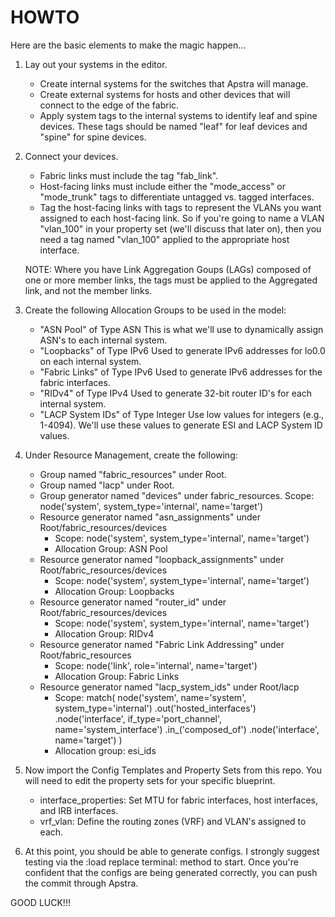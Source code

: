 # HOWTO
Here are the basic elements to make the magic happen...

1.  Lay out your systems in the editor.
    - Create internal systems for the switches that Apstra will manage.
    - Create external systems for hosts and other devices that will connect
      to the edge of the fabric.
    - Apply system tags to the internal systems to identify leaf and spine
      devices.  These tags should be named "leaf" for leaf devices and
      "spine" for spine devices.

2.  Connect your devices.
    - Fabric links must include the tag "fab_link".
    - Host-facing links must include either the "mode_access" or
      "mode_trunk" tags to differentiate untagged vs. tagged interfaces.
    - Tag the host-facing links with tags to represent the VLANs you
      want assigned to each host-facing link.  So if you're going to name
      a VLAN "vlan_100" in your property set (we'll discuss that later on),
      then you need a tag named "vlan_100" applied to the appropriate
      host interface.
    
    NOTE:  Where you have Link Aggregation Goups (LAGs) composed of one
           or more member links, the tags must be applied to the Aggregated
           link, and not the member links.

3.  Create the following Allocation Groups to be used in the model:
    - "ASN Pool" of Type ASN
        This is what we'll use to dynamically assign ASN's to each
        internal system.
    - "Loopbacks" of Type IPv6
        Used to generate IPv6 addresses for lo0.0 on each internal system.
    - "Fabric Links" of Type IPv6
        Used to generate IPv6 addresses for the fabric interfaces.
    - "RIDv4" of Type IPv4
        Used to generate 32-bit router ID's for each internal system.
    - "LACP System IDs" of Type Integer
        Use low values for integers (e.g., 1-4094).  We'll use these values
        to generate ESI and LACP System ID values.

4.  Under Resource Management, create the following:
    - Group named "fabric_resources" under Root.
    - Group named "lacp" under Root.
    - Group generator named "devices" under fabric_resources.
        Scope: node('system', system_type='internal', name='target')
    - Resource generator named "asn_assignments" under
      Root/fabric_resources/devices
        - Scope:  node('system', system_type='internal', name='target')
        - Allocation Group:  ASN Pool
    - Resource generator named "loopback_assignments" under
      Root/fabric_resources/devices
        - Scope:  node('system', system_type='internal', name='target')
        - Allocation Group:  Loopbacks
    - Resource generator named "router_id" under Root/fabric_resources/devices
       -  Scope:  node('system', system_type='internal', name='target')
        - Allocation Group:  RIDv4
    - Resource generator named "Fabric Link Addressing" under
      Root/fabric_resources
        - Scope:  node('link', role='internal', name='target')
        - Allocation Group:  Fabric Links
    - Resource generator named "lacp_system_ids" under Root/lacp
        - Scope:
            match(
                node('system', name='system', system_type='internal')
                    .out('hosted_interfaces')
                    .node('interface', if_type='port_channel', name='system_interface')
                    .in_('composed_of')
                    .node('interface', name='target')
            )
        - Allocation group:  esi_ids

5.  Now import the Config Templates and Property Sets from this repo.
    You will need to edit the property sets for your specific blueprint.
    - interface_properties: Set MTU for fabric interfaces, host interfaces,
        and IRB interfaces.
    - vrf_vlan: Define the routing zones (VRF) and VLAN's assigned to each.

6.  At this point, you should be able to generate configs.  I strongly
    suggest testing via the <copy>:load replace terminal:<paste> method to
    start.  Once you're confident that the configs are being generated
    correctly, you can push the commit through Apstra.


GOOD LUCK!!!
    